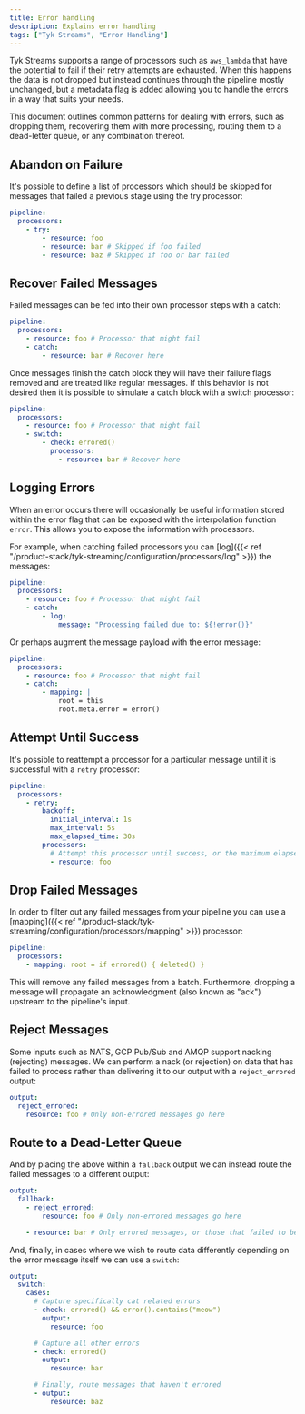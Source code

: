 ```yaml
---
title: Error handling
description: Explains error handling
tags: ["Tyk Streams", "Error Handling"]
---
```


Tyk Streams supports a range of processors such as `aws_lambda` that have the potential to fail if their retry attempts are exhausted. When this happens the data is not dropped but instead continues through the pipeline mostly unchanged, but a metadata flag is added allowing you to handle the errors in a way that suits your needs.

This document outlines common patterns for dealing with errors, such as dropping them, recovering them with more processing, routing them to a dead-letter queue, or any combination thereof.

## Abandon on Failure

It's possible to define a list of processors which should be skipped for messages that failed a previous stage using the try processor:

```yaml
pipeline:
  processors:
    - try:
        - resource: foo
        - resource: bar # Skipped if foo failed
        - resource: baz # Skipped if foo or bar failed
```

## Recover Failed Messages

Failed messages can be fed into their own processor steps with a catch:

```yaml
pipeline:
  processors:
    - resource: foo # Processor that might fail
    - catch:
        - resource: bar # Recover here
```

Once messages finish the catch block they will have their failure flags removed and are treated like regular messages. If this behavior is not desired then it is possible to simulate a catch block with a switch processor:

```yaml
pipeline:
  processors:
    - resource: foo # Processor that might fail
    - switch:
        - check: errored()
          processors:
            - resource: bar # Recover here
```

## Logging Errors

<!-- TODO Need to add link to error when complete -->

When an error occurs there will occasionally be useful information stored within the error flag that can be exposed with the interpolation function `error`. This allows you to expose the information with processors.

For example, when catching failed processors you can [log]({{< ref "/product-stack/tyk-streaming/configuration/processors/log" >}}) the messages:

```yaml
pipeline:
  processors:
    - resource: foo # Processor that might fail
    - catch:
        - log:
            message: "Processing failed due to: ${!error()}"
```

Or perhaps augment the message payload with the error message:

```yaml
pipeline:
  processors:
    - resource: foo # Processor that might fail
    - catch:
        - mapping: |
            root = this
            root.meta.error = error()
```

## Attempt Until Success

<!-- TODO Need to add link to error when complete -->

It's possible to reattempt a processor for a particular message until it is successful with a `retry` processor:

```yaml
pipeline:
  processors:
    - retry:
        backoff:
          initial_interval: 1s
          max_interval: 5s
          max_elapsed_time: 30s
        processors:
          # Attempt this processor until success, or the maximum elapsed time is reached.
          - resource: foo
```

## Drop Failed Messages

In order to filter out any failed messages from your pipeline you can use a [mapping]({{< ref "/product-stack/tyk-streaming/configuration/processors/mapping" >}}) processor:

```yaml
pipeline:
  processors:
    - mapping: root = if errored() { deleted() }
```

This will remove any failed messages from a batch. Furthermore, dropping a message will propagate an acknowledgment (also known as "ack") upstream to the pipeline's input.

## Reject Messages

<!-- TODO: add reject_errored link when complete -->

Some inputs such as NATS, GCP Pub/Sub and AMQP support nacking (rejecting) messages. We can perform a nack (or rejection) on data that has failed to process rather than delivering it to our output with a `reject_errored` output:

```yaml
output:
  reject_errored:
    resource: foo # Only non-errored messages go here
```

## Route to a Dead-Letter Queue

<!-- TODO: add fallback link when complete -->

And by placing the above within a `fallback` output we can instead route the failed messages to a different output:

```yaml
output:
  fallback:
    - reject_errored:
        resource: foo # Only non-errored messages go here

    - resource: bar # Only errored messages, or those that failed to be delivered to foo, go here
```

And, finally, in cases where we wish to route data differently depending on the error message itself we can use a `switch`:

```yaml
output:
  switch:
    cases:
      # Capture specifically cat related errors
      - check: errored() && error().contains("meow")
        output:
          resource: foo

      # Capture all other errors
      - check: errored()
        output:
          resource: bar

      # Finally, route messages that haven't errored
      - output:
          resource: baz
```
